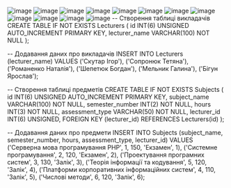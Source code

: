 ![image](https://github.com/yurchiev/phplabs/assets/50412211/72b6e4f2-09a6-4a92-a1a5-1f5a29312171)
![image](https://github.com/yurchiev/phplabs/assets/50412211/35099314-684e-41d4-932d-ff87288efe6b)
![image](https://github.com/yurchiev/phplabs/assets/50412211/cda4a165-6bea-400b-a76e-609ed99d380c)
![image](https://github.com/yurchiev/phplabs/assets/50412211/d3baad3d-5796-4f4c-ae5f-95f3b9049c43)
![image](https://github.com/yurchiev/phplabs/assets/50412211/558ef88d-34a9-4d7c-9fcd-bdc47de6b9ca)
![image](https://github.com/yurchiev/phplabs/assets/50412211/38e6cce2-5ba4-44f5-b4e3-b2d27455f12e)
![image](https://github.com/yurchiev/phplabs/assets/50412211/e73c8ae3-454d-43c7-a9a1-7fe1e4265625)
![image](https://github.com/yurchiev/phplabs/assets/50412211/4139b4d6-cf53-4c6f-9533-a408a4cc7216)
![image](https://github.com/yurchiev/phplabs/assets/50412211/89b2e767-dd8e-43fd-a1a9-f0a6f99c7d07)
![image](https://github.com/yurchiev/phplabs/assets/50412211/32aecbd0-898b-4b05-958e-088e8266e3f8)
![image](https://github.com/yurchiev/phplabs/assets/50412211/36296b65-d1b1-4739-b5f1-a3b80a0ec0fc)
![image](https://github.com/yurchiev/phplabs/assets/50412211/57bfa3b9-c9d9-4087-8732-dd66663d950d)
-- Створення таблиці викладачів
CREATE TABLE IF NOT EXISTS Lecturers (
    id INT(6) UNSIGNED AUTO_INCREMENT PRIMARY KEY,
    lecturer_name VARCHAR(100) NOT NULL
);

-- Додавання даних про викладачів
INSERT INTO Lecturers (lecturer_name)
VALUES 
('Скутар Ігор'),
('Сопронюк Тетяна'),
('Романенко Наталія'),
('Шепетюк Богдан'),
('Мельник Галина'),
('Бігун Ярослав');

-- Створення таблиці предметів
CREATE TABLE IF NOT EXISTS Subjects (
    id INT(6) UNSIGNED AUTO_INCREMENT PRIMARY KEY,
    subject_name VARCHAR(100) NOT NULL,
    semester_number INT(2) NOT NULL,
    hours INT(3) NOT NULL,
    assessment_type VARCHAR(50) NOT NULL,
    lecturer_id INT(6) UNSIGNED,
    FOREIGN KEY (lecturer_id) REFERENCES Lecturers(id)
);

-- Додавання даних про предмети
INSERT INTO Subjects (subject_name, semester_number, hours, assessment_type, lecturer_id)
VALUES 
('Серверна мова програмування PHP', 1, 150, 'Екзамен', 1),
('Системне програмування', 2, 120, 'Екзамен', 2),
('Проектування програмних систем', 3, 130, 'Залік', 3),
('Теорія інформації та кодування', 5, 120, 'Залік', 4),
('Платформи корпоративних інформаційних систем', 4, 110, 'Залік', 5),
('Числові методи', 6, 120, 'Залік', 6);